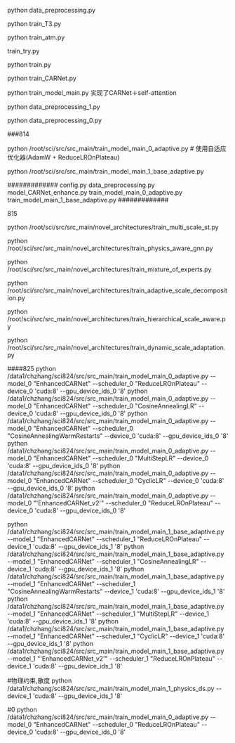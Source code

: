 python data_preprocessing.py

python train_T3.py

python train_atm.py

train_try.py

python train.py

python train_CARNet.py

python train_model_main.py     实现了CARNet＋self-attention



python data_preprocessing_1.py

python data_preprocessing_0.py



###814



python /root/sci/src/src_main/train_model_main_0_adaptive.py  # 使用自适应优化器(AdamW + ReduceLROnPlateau)


python /root/sci/src/src_main/train_model_main_1_base_adaptive.py



#############
config.py
data_preprocessing.py
model_CARNet_enhance.py
train_model_main_0_adaptive.py
train_model_main_1_base_adaptive.py
#############



815

python /root/sci/src/src_main/novel_architectures/train_multi_scale_st.py

python /root/sci/src/src_main/novel_architectures/train_physics_aware_gnn.py

python /root/sci/src/src_main/novel_architectures/train_mixture_of_experts.py

python /root/sci/src/src_main/novel_architectures/train_adaptive_scale_decomposition.py

python /root/sci/src/src_main/novel_architectures/train_hierarchical_scale_aware.py

python /root/sci/src/src_main/novel_architectures/train_dynamic_scale_adaptation.py




####825
python /data1/chzhang/sci824/src/src_main/train_model_main_0_adaptive.py --model_0  "EnhancedCARNet" --scheduler_0  "ReduceLROnPlateau" --device_0 'cuda:8' --gpu_device_ids_0 '8'
python /data1/chzhang/sci824/src/src_main/train_model_main_0_adaptive.py --model_0  "EnhancedCARNet" --scheduler_0  "CosineAnnealingLR" --device_0 'cuda:8' --gpu_device_ids_0 '8'
python /data1/chzhang/sci824/src/src_main/train_model_main_0_adaptive.py --model_0  "EnhancedCARNet" --scheduler_0  "CosineAnnealingWarmRestarts" --device_0 'cuda:8' --gpu_device_ids_0 '8'
python /data1/chzhang/sci824/src/src_main/train_model_main_0_adaptive.py --model_0  "EnhancedCARNet" --scheduler_0  "MultiStepLR" --device_0 'cuda:8' --gpu_device_ids_0 '8'
python /data1/chzhang/sci824/src/src_main/train_model_main_0_adaptive.py --model_0  "EnhancedCARNet" --scheduler_0  "CyclicLR" --device_0 'cuda:8' --gpu_device_ids_0 '8'
python /data1/chzhang/sci824/src/src_main/train_model_main_0_adaptive.py --model_0  "'EnhancedCARNet_v2'" --scheduler_0  "ReduceLROnPlateau" --device_0 'cuda:8' --gpu_device_ids_0 '8'


python /data1/chzhang/sci824/src/src_main/train_model_main_1_base_adaptive.py --model_1  "EnhancedCARNet" --scheduler_1  "ReduceLROnPlateau" --device_1 'cuda:8' --gpu_device_ids_1 '8'
python /data1/chzhang/sci824/src/src_main/train_model_main_1_base_adaptive.py --model_1  "EnhancedCARNet" --scheduler_1  "CosineAnnealingLR" --device_1 'cuda:8' --gpu_device_ids_1 '8'
python /data1/chzhang/sci824/src/src_main/train_model_main_1_base_adaptive.py --model_1  "EnhancedCARNet" --scheduler_1  "CosineAnnealingWarmRestarts" --device_1 'cuda:8' --gpu_device_ids_1 '8'
python /data1/chzhang/sci824/src/src_main/train_model_main_1_base_adaptive.py --model_1  "EnhancedCARNet" --scheduler_1  "MultiStepLR" --device_1 'cuda:8' --gpu_device_ids_1 '8'
python /data1/chzhang/sci824/src/src_main/train_model_main_1_base_adaptive.py --model_1  "EnhancedCARNet" --scheduler_1  "CyclicLR" --device_1 'cuda:8' --gpu_device_ids_1 '8'
python /data1/chzhang/sci824/src/src_main/train_model_main_1_base_adaptive.py --model_1  "'EnhancedCARNet_v2'" --scheduler_1  "ReduceLROnPlateau" --device_1 'cuda:8' --gpu_device_ids_1 '8'


#物理约束,散度
python /data1/chzhang/sci824/src/src_main/train_model_main_1_physics_ds.py --device_1 'cuda:8' --gpu_device_ids_1 '8'



#0
python /data1/chzhang/sci824/src/src_main/train_model_main_0_adaptive.py --model_0  "EnhancedCARNet" --scheduler_0  "ReduceLROnPlateau" --device_0 'cuda:8' --gpu_device_ids_0 '8'
